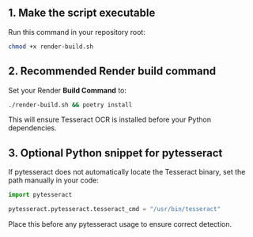 ## 1. Make the script executable

Run this command in your repository root:

```bash
chmod +x render-build.sh
```

## 2. Recommended Render build command

Set your Render **Build Command** to:

```bash
./render-build.sh && poetry install
```

This will ensure Tesseract OCR is installed before your Python dependencies.

## 3. Optional Python snippet for pytesseract

If pytesseract does not automatically locate the Tesseract binary, set the path manually in your code:

```python
import pytesseract

pytesseract.pytesseract.tesseract_cmd = "/usr/bin/tesseract"
```

Place this before any pytesseract usage to ensure correct detection.